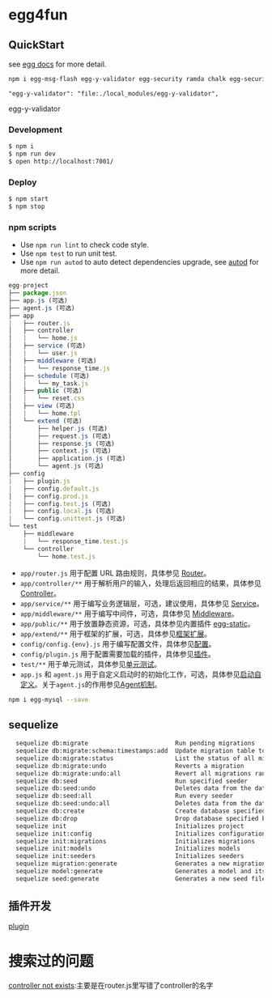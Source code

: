 # egg4fun



## QuickStart

<!-- add docs here for user -->

see [egg docs][egg] for more detail.

```bash
npm i egg-msg-flash egg-y-validator egg-security ramda chalk egg-security uuid bcrypt
```

`"egg-y-validator": "file:./local_modules/egg-y-validator",`


egg-y-validator

### Development

```bash
$ npm i
$ npm run dev
$ open http://localhost:7001/
```

### Deploy

```bash
$ npm start
$ npm stop
```

### npm scripts

- Use `npm run lint` to check code style.
- Use `npm test` to run unit test.
- Use `npm run autod` to auto detect dependencies upgrade, see [autod](https://www.npmjs.com/package/autod) for more detail.


[egg]: https://eggjs.org


```js
egg-project
├── package.json
├── app.js (可选)
├── agent.js (可选)
├── app
|   ├── router.js 
│   ├── controller 
│   |   └── home.js
│   ├── service (可选)
│   |   └── user.js
│   ├── middleware (可选)
│   |   └── response_time.js
│   ├── schedule (可选)
│   |   └── my_task.js
│   ├── public (可选)
│   |   └── reset.css
│   ├── view (可选)
│   |   └── home.tpl
│   └── extend (可选)
│       ├── helper.js (可选)
│       ├── request.js (可选)
│       ├── response.js (可选)
│       ├── context.js (可选)
│       ├── application.js (可选)
│       └── agent.js (可选)
├── config
|   ├── plugin.js
|   ├── config.default.js
│   ├── config.prod.js
|   ├── config.test.js (可选)
|   ├── config.local.js (可选)
|   └── config.unittest.js (可选)
└── test
    ├── middleware
    |   └── response_time.test.js
    └── controller
        └── home.test.js
```

<ul>
<li><code>app/router.js</code> 用于配置 URL 路由规则，具体参见 <a href="https://eggjs.org/zh-cn/basics/router.html">Router</a>。</li>
<li><code>app/controller/**</code> 用于解析用户的输入，处理后返回相应的结果，具体参见 <a href="https://eggjs.org/zh-cn/basics/controller.html">Controller</a>。</li>
<li><code>app/service/**</code> 用于编写业务逻辑层，可选，建议使用，具体参见 <a href="https://eggjs.org/zh-cn/basics/service.html">Service</a>。</li>
<li><code>app/middleware/**</code> 用于编写中间件，可选，具体参见 <a href="https://eggjs.org/zh-cn/basics/middleware.html">Middleware</a>。</li>
<li><code>app/public/**</code> 用于放置静态资源，可选，具体参见内置插件 <a href="https://github.com/eggjs/egg-static" target="_blank" rel="noopener">egg-static</a>。</li>
<li><code>app/extend/**</code> 用于框架的扩展，可选，具体参见<a href="https://eggjs.org/zh-cn/basics/extend.html">框架扩展</a>。</li>
<li><code>config/config.{env}.js</code> 用于编写配置文件，具体参见<a href="https://eggjs.org/zh-cn/basics/config.html">配置</a>。</li>
<li><code>config/plugin.js</code> 用于配置需要加载的插件，具体参见<a href="https://eggjs.org/zh-cn/basics/plugin.html">插件</a>。</li>
<li><code>test/**</code> 用于单元测试，具体参见<a href="https://eggjs.org/zh-cn/core/unittest.html">单元测试</a>。</li>
<li><code>app.js</code> 和 <code>agent.js</code> 用于自定义启动时的初始化工作，可选，具体参见<a href="https://eggjs.org/zh-cn/basics/app-start.html">启动自定义</a>。关于<code>agent.js</code>的作用参见<a href="https://eggjs.org/zh-cn/core/cluster-and-ipc.html#agent-%E6%9C%BA%E5%88%B6">Agent机制</a>。</li>
</ul>

```bash
npm i egg-mysql --save
```

## sequelize

```bash
  sequelize db:migrate                        Run pending migrations
  sequelize db:migrate:schema:timestamps:add  Update migration table to have timestamps
  sequelize db:migrate:status                 List the status of all migrations
  sequelize db:migrate:undo                   Reverts a migration
  sequelize db:migrate:undo:all               Revert all migrations ran
  sequelize db:seed                           Run specified seeder
  sequelize db:seed:undo                      Deletes data from the database
  sequelize db:seed:all                       Run every seeder
  sequelize db:seed:undo:all                  Deletes data from the database
  sequelize db:create                         Create database specified by configuration
  sequelize db:drop                           Drop database specified by configuration
  sequelize init                              Initializes project
  sequelize init:config                       Initializes configuration
  sequelize init:migrations                   Initializes migrations
  sequelize init:models                       Initializes models
  sequelize init:seeders                      Initializes seeders
  sequelize migration:generate                Generates a new migration file[aliases: migration:create]  
  sequelize model:generate                    Generates a model and its migration[aliases: model:create]  
  sequelize seed:generate                     Generates a new seed file
```

## 插件开发

[plugin](https://eggjs.org/zh-cn/advanced/plugin.html)

# 搜索过的问题

[controller not exists](https://github.com/eggjs/egg/issues/2350):主要是在router.js里写错了controller的名字